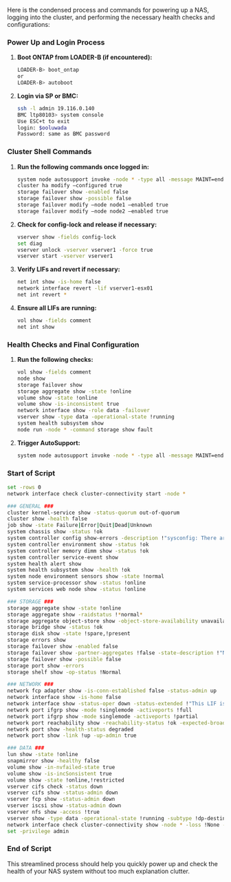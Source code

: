 Here is the condensed process and commands for powering up a NAS, logging into the cluster, and performing the necessary health checks and configurations:

### Power Up and Login Process

1. **Boot ONTAP from LOADER-B (if encountered):**
    ```bash
    LOADER-B> boot_ontap 
    or
    LOADER-B> autoboot
    ```

2. **Login via SP or BMC:**
    ```bash
    ssh -l admin 19.116.0.140
    BMC ltp80103> system console
    Use ESC+t to exit
    login: $ooluwada
    Password: same as BMC password
    ```

### Cluster Shell Commands

1. **Run the following commands once logged in:**
    ```bash
    system node autosupport invoke -node * -type all -message MAINT=end
    cluster ha modify –configured true
    storage failover show -enabled false
    storage failover show -possible false
    storage failover modify –node node1 –enabled true
    storage failover modify –node node2 –enabled true
    ```

2. **Check for config-lock and release if necessary:**
    ```bash
    vserver show -fields config-lock
    set diag
    vserver unlock -vserver vserver1 -force true
    vserver start -vserver vserver1
    ```

3. **Verify LIFs and revert if necessary:**
    ```bash
    net int show -is-home false
    network interface revert -lif vserver1-esx01
    net int revert *
    ```

4. **Ensure all LIFs are running:**
    ```bash
    vol show -fields comment
    net int show
    ```

### Health Checks and Final Configuration

1. **Run the following checks:**
    ```bash
    vol show -fields comment
    node show
    storage failover show
    storage aggregate show -state !online
    volume show -state !online
    volume show -is-inconsistent true
    network interface show -role data -failover
    vserver show -type data -operational-state !running
    system health subsystem show
    node run -node * -command storage show fault
    ```

2. **Trigger AutoSupport:**
    ```bash
    system node autosupport invoke -node * -type all -message MAINT=end
    ```

### Start of Script

```bash
set -rows 0
network interface check cluster-connectivity start -node *

### GENERAL ###
cluster kernel-service show -status-quorum out-of-quorum
cluster show -health false
job show -state Failure|Error|Quit|Dead|Unknown
system chassis show -status !ok
system controller config show-errors -description !"sysconfig: There are no configuration errors."*
system controller environment show -status !ok
system controller memory dimm show -status !ok
system controller service-event show
system health alert show
system health subsystem show -health !ok
system node environment sensors show -state !normal
system service-processor show -status !online
system services web node show -status !online

### STORAGE ###
storage aggregate show -state !online
storage aggregate show -raidstatus !*normal*
storage aggregate object-store show -object-store-availability unavailable 
storage bridge show -status !ok
storage disk show -state !spare,!present
storage errors show
storage failover show -enabled false
storage failover show -partner-aggregates !false -state-description !"Non-HA mode"
storage failover show -possible false
storage port show -errors
storage shelf show -op-status !Normal

### NETWORK ###
network fcp adapter show -is-conn-established false -status-admin up
network interface show -is-home false
network interface show -status-oper down -status-extended !"This LIF is down because its Vserver is stopped"*
network port ifgrp show -mode !singlemode -activeports !full
network port ifgrp show -mode singlemode -activeports !partial
network port reachability show -reachability-status !ok -expected-broadcast-domain !"-" 
network port show -health-status degraded
network port show -link !up -up-admin true

### DATA ###
lun show -state !online
snapmirror show -healthy false
volume show -in-nvfailed-state true
volume show -is-incSonsistent true
volume show -state !online,!restricted
vserver cifs check -status down 
vserver cifs show -status-admin down
vserver fcp show -status-admin down
vserver iscsi show -status-admin down
vserver nfs show -access !true
vserver show -type data -operational-state !running -subtype !dp-destination,!sync-destination
network interface check cluster-connectivity show -node * -loss !None -date-time >10m 
set -privilege admin
```

### End of Script

This streamlined process should help you quickly power up and check the health of your NAS system without too much explanation clutter.